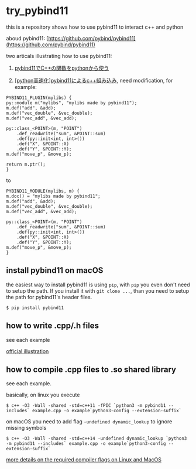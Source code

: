 # try_pybind11
this is a repository shows how to use pybind11 to interact c++ and python

aboud pybind11: [https://github.com/pybind/pybind11](https://github.com/pybind/pybind11)

two articals illustrating how to use pybind11:

  1. [pybind11でC++の関数をpythonから使う](https://qiita.com/ignis_fatuus/items/c7523c0fe2bc2f415d50)

  2. [[python高速化]pybind11によるc++組み込み](https://qiita.com/exy81/items/e309df7e33d4ff20a91a#_reference-c8a52580111447fade09), need modification, for example:

  ```
  PYBIND11_PLUGIN(mylibs) {
  py::module m("mylibs", "mylibs made by pybind11");
  m.def("add", &add);
  m.def("vec_double", &vec_double);
  m.def("vec_add", &vec_add);

  py::class_<POINT>(m, "POINT")
      .def_readwrite("sum", &POINT::sum)
      .def(py::init<int, int>())
      .def("X", &POINT::X)
      .def("Y", &POINT::Y);
  m.def("move_p", &move_p);

  return m.ptr();
  }
  ```

  to

  ```
  PYBIND11_MODULE(mylibs, m) {
  m.doc() = "mylibs made by pybind11";
  m.def("add", &add);
  m.def("vec_double", &vec_double);
  m.def("vec_add", &vec_add);

  py::class_<POINT>(m, "POINT")
      .def_readwrite("sum", &POINT::sum)
      .def(py::init<int, int>())
      .def("X", &POINT::X)
      .def("Y", &POINT::Y);
  m.def("move_p", &move_p);
  }
  ```
    
## install pybind11 on macOS

the easiest way to install pybind11 is using `pip`, with `pip` you even don't need to setup the path. If you install it with `git clone ...`, than you need to setup the path for pybind11's header files.

```
$ pip install pybind11
```

## how to write .cpp/.h files

see each example

[official illustration](http://pybind11.readthedocs.io/en/master/basics.html#header-and-namespace-conventions)

## how to compile .cpp files to .so shared library

see each example.

basically, on linux you execute

```
$ c++ -O3 -Wall -shared -std=c++11 -fPIC `python3 -m pybind11 --includes` example.cpp -o example`python3-config --extension-suffix`
```

on macOS you need to add flag `-undefined dynamic_lookup` to ignore missing symbols

```
$ c++ -O3 -Wall -shared -std=c++14 -undefined dynamic_lookup `python3 -m pybind11 --includes` example.cpp -o example`python3-config --extension-suffix`
```

[more details on the required compiler flags on Linux and MacOS](http://pybind11.readthedocs.io/en/master/compiling.html#building-manually)


